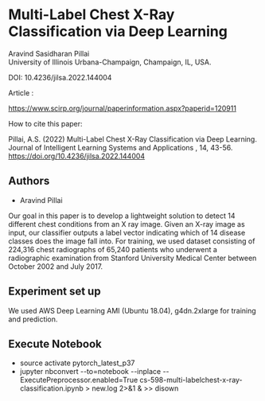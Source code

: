 # Multi-Label Chest X-Ray Classification via Deep Learning

Aravind Sasidharan Pillai  
University of Illinois Urbana-Champaign, Champaign, IL, USA.  

DOI: 10.4236/jilsa.2022.144004   

Article : 

https://www.scirp.org/journal/paperinformation.aspx?paperid=120911

How to cite this paper: 

Pillai, A.S. (2022)
Multi-Label Chest X-Ray Classification via
Deep Learning. Journal of Intelligent Learning
Systems and Applications , 14, 43-56.
https://doi.org/10.4236/jilsa.2022.144004


Authors
--------------
- Aravind Pillai


Our goal in this paper is to develop a lightweight solution to detect 14 different chest conditions from an X ray image. Given an X-ray image as input, our classifier outputs a label vector indicating which of 14 disease classes does the image fall into. For training, we used dataset consisting of 224,316 chest radiographs of 65,240 patients who underwent a radiographic examination from Stanford University Medical Center between October 2002 and July 2017.


Experiment set up
-----------------
We used AWS Deep Learning AMI (Ubuntu 18.04), g4dn.2xlarge for training and prediction.

Execute Notebook
-----------------
- source activate pytorch_latest_p37     
- jupyter nbconvert --to=notebook --inplace --ExecutePreprocessor.enabled=True cs-598-multi-labelchest-x-ray-classification.ipynb > new.log 2>&1 & >> disown   



